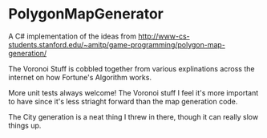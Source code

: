 # PolygonMapGenerator
A C# implementation of the ideas from http://www-cs-students.stanford.edu/~amitp/game-programming/polygon-map-generation/

The Voronoi Stuff is cobbled together from various explinations across the internet on how Fortune's Algorithm works.

More unit tests always welcome! The Voronoi stuff I feel it's more important to have since it's less striaght forward than the map generation code.

The City generation is a neat thing I threw in there, though it can really slow things up.